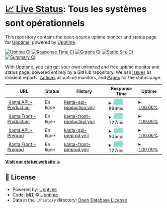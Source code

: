 # [📈 Live Status](https://pierrelepetit.com): <!--live status--> **Tous les systèmes sont opérationnels**

This repository contains the open-source uptime monitor and status page for [Upptime](https://upptime.js.org), powered by [Upptime](https://github.com/upptime/upptime).

[![Uptime CI](https://github.com/pilep/kanta-uptime/workflows/Uptime%20CI/badge.svg)](https://github.com/pilep/kanta-uptime/actions?query=workflow%3A%22Uptime+CI%22)
[![Response Time CI](https://github.com/pilep/kanta-uptime/workflows/Response%20Time%20CI/badge.svg)](https://github.com/pilep/kanta-uptime/actions?query=workflow%3A%22Response+Time+CI%22)
[![Graphs CI](https://github.com/pilep/kanta-uptime/workflows/Graphs%20CI/badge.svg)](https://github.com/pilep/kanta-uptime/actions?query=workflow%3A%22Graphs+CI%22)
[![Static Site CI](https://github.com/pilep/kanta-uptime/workflows/Static%20Site%20CI/badge.svg)](https://github.com/pilep/kanta-uptime/actions?query=workflow%3A%22Static+Site+CI%22)
[![Summary CI](https://github.com/pilep/kanta-uptime/workflows/Summary%20CI/badge.svg)](https://github.com/pilep/kanta-uptime/actions?query=workflow%3A%22Summary+CI%22)

With [Upptime](https://upptime.js.org), you can get your own unlimited and free uptime monitor and status page, powered entirely by a GitHub repository. We use [Issues](https://github.com/upptime/upptime/issues) as incident reports, [Actions](https://github.com/pilep/kanta-uptime/actions) as uptime monitors, and [Pages](https://pierrelepetit.com) for the status page.

<!--start: status pages-->
<!-- This summary is generated by Upptime (https://github.com/upptime/upptime) -->
<!-- Do not edit this manually, your changes will be overwritten -->
<!-- prettier-ignore -->
| URL | Status | History | Response Time | Uptime |
| --- | ------ | ------- | ------------- | ------ |
| <img alt="" src="https://favicons.githubusercontent.com/app.kanta.fr" height="13"> [Kanta API - Production](https://app.kanta.fr/api) | En ligne | [kanta-api-production.yml](https://github.com/PiLep/kanta-uptime/commits/HEAD/history/kanta-api-production.yml) | <details><summary><img alt="Response time graph" src="./graphs/kanta-api-production/response-time-week.png" height="20"> 893ms</summary><br><a href="https://status.kanta.fr/history/kanta-api-production"><img alt="Response time 929" src="https://img.shields.io/endpoint?url=https%3A%2F%2Fraw.githubusercontent.com%2FPiLep%2Fkanta-uptime%2FHEAD%2Fapi%2Fkanta-api-production%2Fresponse-time.json"></a><br><a href="https://status.kanta.fr/history/kanta-api-production"><img alt="24-hour response time 886" src="https://img.shields.io/endpoint?url=https%3A%2F%2Fraw.githubusercontent.com%2FPiLep%2Fkanta-uptime%2FHEAD%2Fapi%2Fkanta-api-production%2Fresponse-time-day.json"></a><br><a href="https://status.kanta.fr/history/kanta-api-production"><img alt="7-day response time 893" src="https://img.shields.io/endpoint?url=https%3A%2F%2Fraw.githubusercontent.com%2FPiLep%2Fkanta-uptime%2FHEAD%2Fapi%2Fkanta-api-production%2Fresponse-time-week.json"></a><br><a href="https://status.kanta.fr/history/kanta-api-production"><img alt="30-day response time 932" src="https://img.shields.io/endpoint?url=https%3A%2F%2Fraw.githubusercontent.com%2FPiLep%2Fkanta-uptime%2FHEAD%2Fapi%2Fkanta-api-production%2Fresponse-time-month.json"></a><br><a href="https://status.kanta.fr/history/kanta-api-production"><img alt="1-year response time 929" src="https://img.shields.io/endpoint?url=https%3A%2F%2Fraw.githubusercontent.com%2FPiLep%2Fkanta-uptime%2FHEAD%2Fapi%2Fkanta-api-production%2Fresponse-time-year.json"></a></details> | <details><summary><a href="https://status.kanta.fr/history/kanta-api-production">100.00%</a></summary><a href="https://status.kanta.fr/history/kanta-api-production"><img alt="All-time uptime 100.00%" src="https://img.shields.io/endpoint?url=https%3A%2F%2Fraw.githubusercontent.com%2FPiLep%2Fkanta-uptime%2FHEAD%2Fapi%2Fkanta-api-production%2Fuptime.json"></a><br><a href="https://status.kanta.fr/history/kanta-api-production"><img alt="24-hour uptime 100.00%" src="https://img.shields.io/endpoint?url=https%3A%2F%2Fraw.githubusercontent.com%2FPiLep%2Fkanta-uptime%2FHEAD%2Fapi%2Fkanta-api-production%2Fuptime-day.json"></a><br><a href="https://status.kanta.fr/history/kanta-api-production"><img alt="7-day uptime 100.00%" src="https://img.shields.io/endpoint?url=https%3A%2F%2Fraw.githubusercontent.com%2FPiLep%2Fkanta-uptime%2FHEAD%2Fapi%2Fkanta-api-production%2Fuptime-week.json"></a><br><a href="https://status.kanta.fr/history/kanta-api-production"><img alt="30-day uptime 100.00%" src="https://img.shields.io/endpoint?url=https%3A%2F%2Fraw.githubusercontent.com%2FPiLep%2Fkanta-uptime%2FHEAD%2Fapi%2Fkanta-api-production%2Fuptime-month.json"></a><br><a href="https://status.kanta.fr/history/kanta-api-production"><img alt="1-year uptime 100.00%" src="https://img.shields.io/endpoint?url=https%3A%2F%2Fraw.githubusercontent.com%2FPiLep%2Fkanta-uptime%2FHEAD%2Fapi%2Fkanta-api-production%2Fuptime-year.json"></a></details>
| <img alt="" src="https://favicons.githubusercontent.com/app.kanta.fr" height="13"> [Kanta Front - Production](https://app.kanta.fr) | En ligne | [kanta-front-production.yml](https://github.com/PiLep/kanta-uptime/commits/HEAD/history/kanta-front-production.yml) | <details><summary><img alt="Response time graph" src="./graphs/kanta-front-production/response-time-week.png" height="20"> 127ms</summary><br><a href="https://status.kanta.fr/history/kanta-front-production"><img alt="Response time 127" src="https://img.shields.io/endpoint?url=https%3A%2F%2Fraw.githubusercontent.com%2FPiLep%2Fkanta-uptime%2FHEAD%2Fapi%2Fkanta-front-production%2Fresponse-time.json"></a><br><a href="https://status.kanta.fr/history/kanta-front-production"><img alt="24-hour response time 126" src="https://img.shields.io/endpoint?url=https%3A%2F%2Fraw.githubusercontent.com%2FPiLep%2Fkanta-uptime%2FHEAD%2Fapi%2Fkanta-front-production%2Fresponse-time-day.json"></a><br><a href="https://status.kanta.fr/history/kanta-front-production"><img alt="7-day response time 127" src="https://img.shields.io/endpoint?url=https%3A%2F%2Fraw.githubusercontent.com%2FPiLep%2Fkanta-uptime%2FHEAD%2Fapi%2Fkanta-front-production%2Fresponse-time-week.json"></a><br><a href="https://status.kanta.fr/history/kanta-front-production"><img alt="30-day response time 127" src="https://img.shields.io/endpoint?url=https%3A%2F%2Fraw.githubusercontent.com%2FPiLep%2Fkanta-uptime%2FHEAD%2Fapi%2Fkanta-front-production%2Fresponse-time-month.json"></a><br><a href="https://status.kanta.fr/history/kanta-front-production"><img alt="1-year response time 127" src="https://img.shields.io/endpoint?url=https%3A%2F%2Fraw.githubusercontent.com%2FPiLep%2Fkanta-uptime%2FHEAD%2Fapi%2Fkanta-front-production%2Fresponse-time-year.json"></a></details> | <details><summary><a href="https://status.kanta.fr/history/kanta-front-production">100.00%</a></summary><a href="https://status.kanta.fr/history/kanta-front-production"><img alt="All-time uptime 100.00%" src="https://img.shields.io/endpoint?url=https%3A%2F%2Fraw.githubusercontent.com%2FPiLep%2Fkanta-uptime%2FHEAD%2Fapi%2Fkanta-front-production%2Fuptime.json"></a><br><a href="https://status.kanta.fr/history/kanta-front-production"><img alt="24-hour uptime 100.00%" src="https://img.shields.io/endpoint?url=https%3A%2F%2Fraw.githubusercontent.com%2FPiLep%2Fkanta-uptime%2FHEAD%2Fapi%2Fkanta-front-production%2Fuptime-day.json"></a><br><a href="https://status.kanta.fr/history/kanta-front-production"><img alt="7-day uptime 100.00%" src="https://img.shields.io/endpoint?url=https%3A%2F%2Fraw.githubusercontent.com%2FPiLep%2Fkanta-uptime%2FHEAD%2Fapi%2Fkanta-front-production%2Fuptime-week.json"></a><br><a href="https://status.kanta.fr/history/kanta-front-production"><img alt="30-day uptime 100.00%" src="https://img.shields.io/endpoint?url=https%3A%2F%2Fraw.githubusercontent.com%2FPiLep%2Fkanta-uptime%2FHEAD%2Fapi%2Fkanta-front-production%2Fuptime-month.json"></a><br><a href="https://status.kanta.fr/history/kanta-front-production"><img alt="1-year uptime 100.00%" src="https://img.shields.io/endpoint?url=https%3A%2F%2Fraw.githubusercontent.com%2FPiLep%2Fkanta-uptime%2FHEAD%2Fapi%2Fkanta-front-production%2Fuptime-year.json"></a></details>
| <img alt="" src="https://favicons.githubusercontent.com/preprod.kanta.fr" height="13"> [Kanta API - Preprod](https://preprod.kanta.fr/api) | En ligne | [kanta-api-preprod.yml](https://github.com/PiLep/kanta-uptime/commits/HEAD/history/kanta-api-preprod.yml) | <details><summary><img alt="Response time graph" src="./graphs/kanta-api-preprod/response-time-week.png" height="20"> 905ms</summary><br><a href="https://status.kanta.fr/history/kanta-api-preprod"><img alt="Response time 922" src="https://img.shields.io/endpoint?url=https%3A%2F%2Fraw.githubusercontent.com%2FPiLep%2Fkanta-uptime%2FHEAD%2Fapi%2Fkanta-api-preprod%2Fresponse-time.json"></a><br><a href="https://status.kanta.fr/history/kanta-api-preprod"><img alt="24-hour response time 901" src="https://img.shields.io/endpoint?url=https%3A%2F%2Fraw.githubusercontent.com%2FPiLep%2Fkanta-uptime%2FHEAD%2Fapi%2Fkanta-api-preprod%2Fresponse-time-day.json"></a><br><a href="https://status.kanta.fr/history/kanta-api-preprod"><img alt="7-day response time 905" src="https://img.shields.io/endpoint?url=https%3A%2F%2Fraw.githubusercontent.com%2FPiLep%2Fkanta-uptime%2FHEAD%2Fapi%2Fkanta-api-preprod%2Fresponse-time-week.json"></a><br><a href="https://status.kanta.fr/history/kanta-api-preprod"><img alt="30-day response time 916" src="https://img.shields.io/endpoint?url=https%3A%2F%2Fraw.githubusercontent.com%2FPiLep%2Fkanta-uptime%2FHEAD%2Fapi%2Fkanta-api-preprod%2Fresponse-time-month.json"></a><br><a href="https://status.kanta.fr/history/kanta-api-preprod"><img alt="1-year response time 922" src="https://img.shields.io/endpoint?url=https%3A%2F%2Fraw.githubusercontent.com%2FPiLep%2Fkanta-uptime%2FHEAD%2Fapi%2Fkanta-api-preprod%2Fresponse-time-year.json"></a></details> | <details><summary><a href="https://status.kanta.fr/history/kanta-api-preprod">100.00%</a></summary><a href="https://status.kanta.fr/history/kanta-api-preprod"><img alt="All-time uptime 100.00%" src="https://img.shields.io/endpoint?url=https%3A%2F%2Fraw.githubusercontent.com%2FPiLep%2Fkanta-uptime%2FHEAD%2Fapi%2Fkanta-api-preprod%2Fuptime.json"></a><br><a href="https://status.kanta.fr/history/kanta-api-preprod"><img alt="24-hour uptime 100.00%" src="https://img.shields.io/endpoint?url=https%3A%2F%2Fraw.githubusercontent.com%2FPiLep%2Fkanta-uptime%2FHEAD%2Fapi%2Fkanta-api-preprod%2Fuptime-day.json"></a><br><a href="https://status.kanta.fr/history/kanta-api-preprod"><img alt="7-day uptime 100.00%" src="https://img.shields.io/endpoint?url=https%3A%2F%2Fraw.githubusercontent.com%2FPiLep%2Fkanta-uptime%2FHEAD%2Fapi%2Fkanta-api-preprod%2Fuptime-week.json"></a><br><a href="https://status.kanta.fr/history/kanta-api-preprod"><img alt="30-day uptime 100.00%" src="https://img.shields.io/endpoint?url=https%3A%2F%2Fraw.githubusercontent.com%2FPiLep%2Fkanta-uptime%2FHEAD%2Fapi%2Fkanta-api-preprod%2Fuptime-month.json"></a><br><a href="https://status.kanta.fr/history/kanta-api-preprod"><img alt="1-year uptime 100.00%" src="https://img.shields.io/endpoint?url=https%3A%2F%2Fraw.githubusercontent.com%2FPiLep%2Fkanta-uptime%2FHEAD%2Fapi%2Fkanta-api-preprod%2Fuptime-year.json"></a></details>
| <img alt="" src="https://favicons.githubusercontent.com/preprod.kanta.fr" height="13"> [Kanta Front - Preprod](https://preprod.kanta.fr) | En ligne | [kanta-front-preprod.yml](https://github.com/PiLep/kanta-uptime/commits/HEAD/history/kanta-front-preprod.yml) | <details><summary><img alt="Response time graph" src="./graphs/kanta-front-preprod/response-time-week.png" height="20"> 127ms</summary><br><a href="https://status.kanta.fr/history/kanta-front-preprod"><img alt="Response time 127" src="https://img.shields.io/endpoint?url=https%3A%2F%2Fraw.githubusercontent.com%2FPiLep%2Fkanta-uptime%2FHEAD%2Fapi%2Fkanta-front-preprod%2Fresponse-time.json"></a><br><a href="https://status.kanta.fr/history/kanta-front-preprod"><img alt="24-hour response time 130" src="https://img.shields.io/endpoint?url=https%3A%2F%2Fraw.githubusercontent.com%2FPiLep%2Fkanta-uptime%2FHEAD%2Fapi%2Fkanta-front-preprod%2Fresponse-time-day.json"></a><br><a href="https://status.kanta.fr/history/kanta-front-preprod"><img alt="7-day response time 127" src="https://img.shields.io/endpoint?url=https%3A%2F%2Fraw.githubusercontent.com%2FPiLep%2Fkanta-uptime%2FHEAD%2Fapi%2Fkanta-front-preprod%2Fresponse-time-week.json"></a><br><a href="https://status.kanta.fr/history/kanta-front-preprod"><img alt="30-day response time 128" src="https://img.shields.io/endpoint?url=https%3A%2F%2Fraw.githubusercontent.com%2FPiLep%2Fkanta-uptime%2FHEAD%2Fapi%2Fkanta-front-preprod%2Fresponse-time-month.json"></a><br><a href="https://status.kanta.fr/history/kanta-front-preprod"><img alt="1-year response time 127" src="https://img.shields.io/endpoint?url=https%3A%2F%2Fraw.githubusercontent.com%2FPiLep%2Fkanta-uptime%2FHEAD%2Fapi%2Fkanta-front-preprod%2Fresponse-time-year.json"></a></details> | <details><summary><a href="https://status.kanta.fr/history/kanta-front-preprod">100.00%</a></summary><a href="https://status.kanta.fr/history/kanta-front-preprod"><img alt="All-time uptime 100.00%" src="https://img.shields.io/endpoint?url=https%3A%2F%2Fraw.githubusercontent.com%2FPiLep%2Fkanta-uptime%2FHEAD%2Fapi%2Fkanta-front-preprod%2Fuptime.json"></a><br><a href="https://status.kanta.fr/history/kanta-front-preprod"><img alt="24-hour uptime 100.00%" src="https://img.shields.io/endpoint?url=https%3A%2F%2Fraw.githubusercontent.com%2FPiLep%2Fkanta-uptime%2FHEAD%2Fapi%2Fkanta-front-preprod%2Fuptime-day.json"></a><br><a href="https://status.kanta.fr/history/kanta-front-preprod"><img alt="7-day uptime 100.00%" src="https://img.shields.io/endpoint?url=https%3A%2F%2Fraw.githubusercontent.com%2FPiLep%2Fkanta-uptime%2FHEAD%2Fapi%2Fkanta-front-preprod%2Fuptime-week.json"></a><br><a href="https://status.kanta.fr/history/kanta-front-preprod"><img alt="30-day uptime 100.00%" src="https://img.shields.io/endpoint?url=https%3A%2F%2Fraw.githubusercontent.com%2FPiLep%2Fkanta-uptime%2FHEAD%2Fapi%2Fkanta-front-preprod%2Fuptime-month.json"></a><br><a href="https://status.kanta.fr/history/kanta-front-preprod"><img alt="1-year uptime 100.00%" src="https://img.shields.io/endpoint?url=https%3A%2F%2Fraw.githubusercontent.com%2FPiLep%2Fkanta-uptime%2FHEAD%2Fapi%2Fkanta-front-preprod%2Fuptime-year.json"></a></details>

<!--end: status pages-->

[**Visit our status website →**](https://pierrelepetit.com)

## 📄 License

- Powered by: [Upptime](https://github.com/upptime/upptime)
- Code: [MIT](./LICENSE) © [Upptime](https://upptime.js.org)
- Data in the `./history` directory: [Open Database License](https://opendatacommons.org/licenses/odbl/1-0/)
